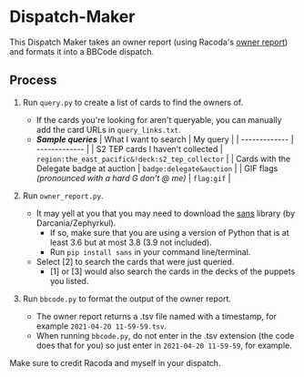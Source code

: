 # Dispatch-Maker
This Dispatch Maker takes an owner report (using Racoda's [owner report](https://github.com/dithpri/RCES/tree/master/owner_report)) and formats it into a BBCode dispatch.

## Process
1. Run `query.py` to create a list of cards to find the owners of.
    - If the cards you're looking for aren't queryable, you can manually add the card URLs in `query_links.txt`.
    - ***Sample queries***
    | What I want to search  | My query |
    | ------------- | ------------- |
    | S2 TEP cards I haven't collected | `region:the_east_pacific&!deck:s2_tep_collector` |
    | Cards with the Delegate badge at auction | `badge:delegate&auction` |
    | GIF flags *(pronounced with a hard G don't @ me)* | `flag:gif` |
         
2. Run `owner_report.py`.
    - It may yell at you that you may need to download the [sans](https://pypi.org/project/sans/) library (by Darcania/Zephyrkul). 
        - If so, make sure that you are using a version of Python that is at least 3.6 but at most 3.8 (3.9 not included).
        - Run `pip install sans` in your command line/terminal.
    - Select [2] to search the cards that were just queried.
        - [1] or [3] would also search the cards in the decks of the puppets you listed.
    
3. Run `bbcode.py` to format the output of the owner report.
    - The owner report returns a .tsv file named with a timestamp, for example `2021-04-20 11-59-59.tsv`.
    - When running `bbcode.py`, do not enter in the .tsv extension (the code does that for you) so just enter in `2021-04-20 11-59-59`, for example.

Make sure to credit Racoda and myself in your dispatch.
